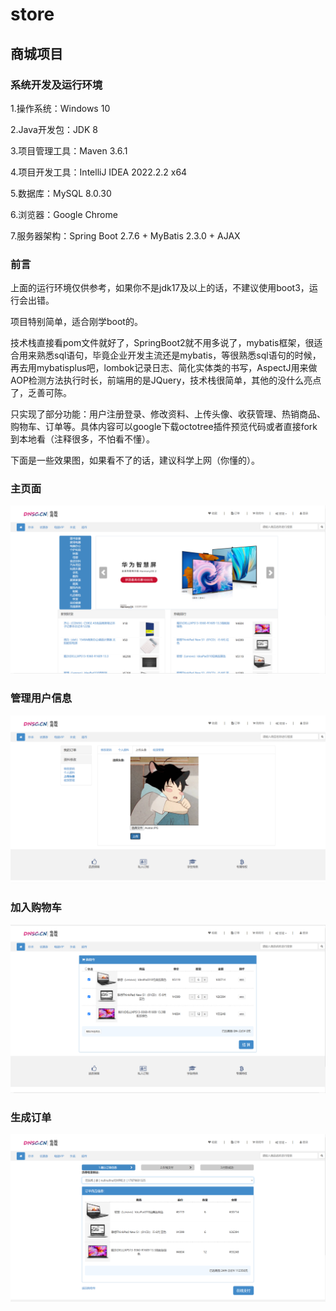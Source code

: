 # store
## 商城项目

### 系统开发及运行环境
1.操作系统：Windows 10

2.Java开发包：JDK 8

3.项目管理工具：Maven 3.6.1

4.项目开发工具：IntelliJ IDEA 2022.2.2 x64

5.数据库：MySQL 8.0.30

6.浏览器：Google Chrome

7.服务器架构：Spring Boot 2.7.6 + MyBatis 2.3.0 + AJAX
### 前言
  上面的运行环境仅供参考，如果你不是jdk17及以上的话，不建议使用boot3，运行会出错。
  
  项目特别简单，适合刚学boot的。
  
  技术栈直接看pom文件就好了，SpringBoot2就不用多说了，mybatis框架，很适合用来熟悉sql语句，毕竟企业开发主流还是mybatis，等很熟悉sql语句的时候，再去用mybatisplus吧，lombok记录日志、简化实体类的书写，AspectJ用来做AOP检测方法执行时长，前端用的是JQuery，技术栈很简单，其他的没什么亮点了，乏善可陈。
  
  只实现了部分功能：用户注册登录、修改资料、上传头像、收获管理、热销商品、购物车、订单等。具体内容可以google下载octotree插件预览代码或者直接fork到本地看（注释很多，不怕看不懂）。
  
  下面是一些效果图，如果看不了的话，建议科学上网（你懂的）。

### 主页面
 ![image](https://github.com/yuhui156551/store/blob/master/imag/20221219185112.png)
### 管理用户信息
 ![image](https://github.com/yuhui156551/store/blob/master/imag/20221219185217.png)
### 加入购物车
 ![image](https://github.com/yuhui156551/store/blob/master/imag/20221219185442.png)
### 生成订单
 ![image](https://github.com/yuhui156551/store/blob/master/imag/20221219185541.png)
